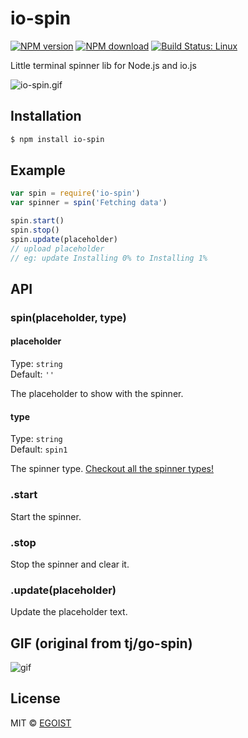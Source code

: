 # io-spin

[![NPM version](https://img.shields.io/npm/v/io-spin.svg)](https://www.npmjs.com/package/io-spin)
[![NPM download](https://img.shields.io/npm/dm/io-spin.svg)](https://www.npmjs.com/package/io-spin)
[![Build Status: Linux](https://travis-ci.org/egoist/io-spin.svg?branch=master)](https://travis-ci.org/egoist/io-spin)

Little terminal spinner lib for Node.js and io.js

![io-spin.gif](https://ooo.0o0.ooo/2015/12/20/567768f40ac91.gif)

## Installation

```bash
$ npm install io-spin
```

## Example

```javascript
var spin = require('io-spin')
var spinner = spin('Fetching data')

spin.start()
spin.stop()
spin.update(placeholder)
// upload placeholder
// eg: update Installing 0% to Installing 1%
```

## API

### spin(placeholder, type)

#### placeholder

Type: `string`<br>
Default: `''`

The placeholder to show with the spinner.

#### type

Type: `string`<br>
Default: `spin1`

The spinner type. [Checkout all the spinner types!](/spinners.json)

### .start

Start the spinner.

### .stop

Stop the spinner and clear it.

### .update(placeholder)

Update the placeholder text.

## GIF (original from tj/go-spin)

![gif](https://raw.githubusercontent.com/tj/go-spin/master/go-spin.gif)

## License

MIT &copy; [EGOIST](https://github.com/egoist)
